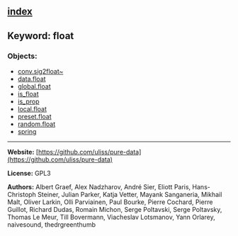 [index](../index.html)
---

## Keyword: float

### Objects:
* [conv.sig2float~](../conv.sig2float~.html)
* [data.float](../data.float.html)
* [global.float](../global.float.html)
* [is_float](../is_float.html)
* [is_prop](../is_prop.html)
* [local.float](../local.float.html)
* [preset.float](../preset.float.html)
* [random.float](../random.float.html)
* [spring](../spring.html)

---
**Website:** [https://github.com/uliss/pure-data](https://github.com/uliss/pure-data)

**License:** GPL3

**Authors:** Albert Graef, Alex Nadzharov, André Sier, Eliott Paris, Hans-Christoph Steiner, Julian Parker, Katja Vetter, Mayank Sanganeria, Mikhail Malt, Oliver Larkin, Olli Parviainen, Paul Bourke, Pierre Cochard, Pierre Guillot, Richard Dudas, Romain Michon, Serge Poltavski, Serge Poltavsky, Thomas Le Meur, Till Bovermann, Viacheslav Lotsmanov, Yann Orlarey, naivesound, thedrgreenthumb
